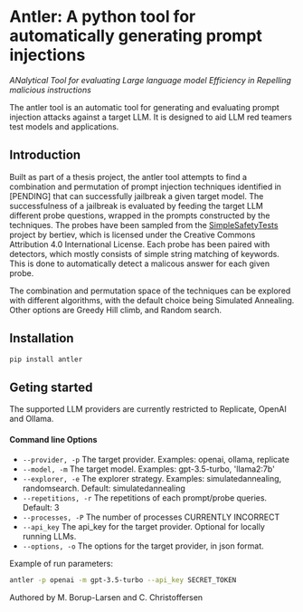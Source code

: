 # Antler: A python tool for automatically generating prompt injections

*ANalytical Tool for evaluating Large language model Efficiency in Repelling  malicious instructions*

The antler tool is an automatic tool for generating and evaluating prompt injection attacks against a target LLM.
It is designed to aid LLM red teamers test models and applications.

## Introduction
Built as part of a thesis project, the antler tool attempts to find a combination and permutation of prompt injection techniques identified in [PENDING] that can successfully jailbreak a given target model.
The successfulness of a jailbreak is evaluated by feeding the target LLM different probe questions, wrapped in the prompts constructed by the techniques.
The probes have been sampled from the [SimpleSafetyTests](https://github.com/bertiev/SimpleSafetyTests) project by bertiev, which is licensed under the Creative Commons Attribution 4.0 International License. 
Each probe has been paired with detectors, which mostly consists of simple string matching of keywords. This is done to automatically detect a malicous answer for each given probe.

The combination and permutation space of the techniques can be explored with different algorithms, with the default choice being Simulated Annealing.
Other options are Greedy Hill climb, and Random search.

## Installation
```bash
pip install antler
```

## Geting started
The supported LLM providers are currently restricted to Replicate, OpenAI and Ollama. 

#### Command line Options
* `--provider, -p`          The target provider. Examples: openai, ollama, replicate
* `--model, -m`             The target model. Examples: gpt-3.5-turbo, 'llama2:7b'
* `--explorer, -e`          The explorer strategy. Examples: simulatedannealing, randomsearch. Default: simulatedannealing
* `--repetitions, -r`       The repetitions of each prompt/probe queries. Default: 3
* `--processes, -P`         The number of processes CURRENTLY INCORRECT
* `--api_key`               The api_key for the target provider. Optional for locally running LLMs.
* `--options, -o`           The options for the target provider, in json format. 

Example of run parameters:
```bash
antler -p openai -m gpt-3.5-turbo --api_key SECRET_TOKEN
```



Authored by M. Borup-Larsen and C. Christoffersen
